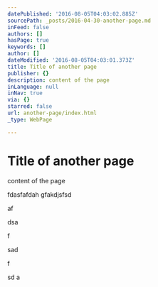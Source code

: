 ```yaml
---
datePublished: '2016-08-05T04:03:02.885Z'
sourcePath: _posts/2016-04-30-another-page.md
inFeed: false
authors: []
hasPage: true
keywords: []
author: []
dateModified: '2016-08-05T04:03:01.373Z'
title: Title of another page
publisher: {}
description: content of the page
inLanguage: null
inNav: true
via: {}
starred: false
url: another-page/index.html
_type: WebPage

---
```

# Title of another page

content of the page

fdasfafdah gfakdjsfsd

af 

dsa 

f

sad 

f

sd a